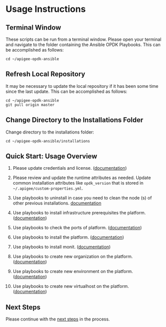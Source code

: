 # Usage Instructions

## Terminal Window
These scripts can be run from a terminal window. Please open your terminal and navigate to the folder
containing the Ansible OPDK Playbooks. This can be accomplished as follows: 

    cd ~/apigee-opdk-ansible

## Refresh Local Repository
It may be necessary to update the local repository if it has been some time since the last update.
This can be accomplished as follows: 

    cd ~/apigee-opdk-ansible
    git pull origin master

## Change Directory to the Installations Folder
Change directory to the installations folder:

    cd ~/apigee-opdk-ansible/installations

## Quick Start: Usage Overview

1. Please update credentials and license. ([documentation](README-credentials.md#usage-instructions))

1. Please review and update the runtime attributes as needed. Update common installation 
attributes like `opdk_version` that is stored in `~/.apigee/custom-properties.yml`.

1. Use playbooks to uninstall in case you need to clean the node (s) of other previous installations. [documentation](post-installations/README-uninstall-platform.md#usage-instructions)

1. Use playbooks to install infrastructure prerequisites the platform. ([documentation](installations/README-install-prerequisites-platform.md#usage-instructions))

1. Use playbooks to check the ports of platform. ([documentation](infrastructure/port-requirements/README-port-requirements-platform.md#usage-instructions))

1. Use playbooks to install the platform. ([documentation](installations/README-install-platform.md#usage-instructions))

1. Use playbooks to install monit. ([documentation](installations/README-install-monit.md#usage-instructions))

1. Use playbooks to create new organization on the platform. ([documentation](post-installations/README-create-org.md#usage-instructions))

1. Use playbooks to create new environment on the platform. ([documentation](post-installations/README-create-env.md#usage-instructions))

1. Use playbooks to create new virtualhost on the platform. ([documentation](post-installations/README-create-env.md#usage-instructions))


## Next Steps

Please continue with the [next steps](../README.md#ansible-apigee-private-cloud-features) in the process.
